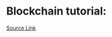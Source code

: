 Blockchain tutorial:
===================

[Source Link](https://jeiwan.cc/posts/building-blockchain-in-go-part-1/)